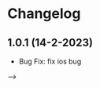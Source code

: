 # Changelog

## 1.0.1 (14-2-2023)

<!-- - Feature: init pub -->
- Bug Fix: fix ios bug
<!-- - Documentation: Update the documentation --> -->

